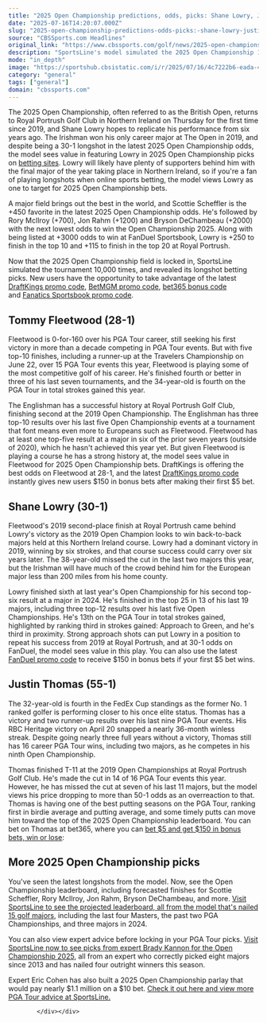 ```yaml
---
title: "2025 Open Championship predictions, odds, picks: Shane Lowry, Justin Thomas among longshots to target"
date: "2025-07-16T14:20:07.000Z"
slug: "2025-open-championship-predictions-odds-picks:-shane-lowry-justin-thomas-among-longshots-to-target"
source: "CBSSports.com Headlines"
original_link: "https://www.cbssports.com/golf/news/2025-open-championship-predictions-odds-picks-shane-lowry-justin-thomas-among-longshots-to-target/"
description: "SportsLine's model simulated the 2025 Open Championship 10,000 times and revealed its PGA Tour golf longshots"
mode: "in_depth"
image: "https://sportshub.cbsistatic.com/i/r/2025/07/16/4c7222b6-eada-4457-9773-14677d85fb48/thumbnail/1200x675/dd4f919d412d1975ca532f820933f34c/shane-lowry-imagn.jpg"
category: "general"
tags: ["general"]
domain: "cbssports.com"
---
```

<div id="readability-page-1" class="page"><div>
        
        
        
                
        
<p>The 2025 Open Championship, often referred to as the British Open, returns to Royal Portrush Golf Club in Northern Ireland on Thursday for the first time since 2019, and Shane Lowry hopes to replicate his performance from six years ago. The Irishman won his only career major at The Open in 2019, and despite being a 30-1 longshot in the latest 2025 Open Championship odds, the model sees value in featuring Lowry in 2025 Open Championship picks on&nbsp;<span><a href="https://www.cbssports.com/betting/news/best-betting-apps/" target="_blank">betting sites</a></span>. Lowry will likely have plenty of supporters behind him with the final major of the year taking place in Northern Ireland, so if you're a fan of playing longshots when online sports betting, the model views Lowry as one to target for 2025 Open Championship bets.</p><p>A major field brings out the best in the world, and Scottie Scheffler is the +450 favorite in the latest 2025 Open Championship odds. He's followed by Rory McIlroy (+700), Jon Rahm (+1200) and Bryson DeChambeau (+2000) with the next lowest odds to win the Open Championship 2025. Along with being listed at +3000 odds to win at FanDuel Sportsbook, Lowry is +250 to finish in the top 10 and +115 to finish in the top 20 at Royal Portrush.</p><p>Now that the 2025 Open Championship field is locked in, SportsLine simulated the tournament 10,000 times, and revealed its longshot betting picks. New users have the opportunity to take advantage of the latest <span><a href="https://www.cbssports.com/betting/news/draftkings-promo-code/" target="_blank">DraftKings promo code</a></span>, <span><a href="https://www.cbssports.com/betting/news/betmgm-promo-code/" target="_blank">BetMGM promo code</a></span>, <span><a href="https://www.cbssports.com/betting/news/bet365-promo-code/" target="_blank">bet365 bonus code</a></span> and&nbsp;<a href="https://www.cbssports.com/betting/news/fanatics-promo-code/">Fanatics Sportsbook promo code</a>.&nbsp;</p><h2>Tommy Fleetwood (28-1)</h2><p>Fleetwood is 0-for-160 over his PGA Tour career, still seeking his first victory in more than a decade competing in PGA Tour events. But with five top-10 finishes, including a runner-up at the Travelers Championship on June 22, over 15 PGA Tour events this year, Fleetwood is playing some of the most competitive golf of his career. He's finished fourth or better in three of his last seven tournaments, and the 34-year-old is fourth on the PGA Tour in total strokes gained this year.</p><p>The Englishman has a successful history at Royal Portrush Golf Club, finishing second at the 2019 Open Championship. The Englishman has three top-10 results over his last five Open Championship events at a tournament that font means even more to Europeans such as Fleetwood. Fleetwood has at least one top-five result at a major in six of the prior seven years (outside of 2020), which he hasn't achieved this year yet. But given Fleetwood is playing a course he has a strong history at, the model sees value in Fleetwood for 2025 Open Championship bets. DraftKings is offering the best odds on Fleetwood at 28-1, and the latest <span><a href="https://www.cbssports.com/betting/news/draftkings-promo-code/" target="_blank">DraftKings promo code</a></span> instantly gives new users $150 in bonus bets after making their first $5 bet.&nbsp;</p><h2>Shane Lowry (30-1)</h2><p>Fleetwood's 2019 second-place finish at Royal Portrush came behind Lowry's victory as the 2019 Open Champion looks to win back-to-back majors held at this Northern Ireland course. Lowry had a dominant victory in 2019, winning by six strokes, and that course success could carry over six years later. The 38-year-old missed the cut in the last two majors this year, but the Irishman will have much of the crowd behind him for the European major less than 200 miles from his home county.</p><p>Lowry finished sixth at last year's Open Championship for his second top-six result at a major in 2024. He's finished in the top 25 in 13 of his last 19 majors, including three top-12 results over his last five Open Championships. He's 13th on the PGA Tour in total strokes gained, highlighted by ranking third in strokes gained: Approach to Green, and he's third in proximity. Strong approach shots can put Lowry in a position to repeat his success from 2019 at Royal Portrush, and at 30-1 odds on FanDuel, the model sees value in this play. You can also use the latest <span><a href="https://www.cbssports.com/betting/news/fanduel-promo-code/" target="_blank">FanDuel promo code</a></span> to receive $150 in bonus bets if your first $5 bet wins.&nbsp;</p><h2>Justin Thomas (55-1)</h2><p>The 32-year-old is fourth in the FedEx Cup standings as the former No. 1 ranked golfer is performing closer to his once elite status. Thomas has a victory and two runner-up results over his last nine PGA Tour events. His RBC Heritage victory on April 20 snapped a nearly 36-month winless streak. Despite going nearly three full years without a victory, Thomas still has 16 career PGA Tour wins, including two majors, as he competes in his ninth Open Championship.</p><p>Thomas finished T-11 at the 2019 Open Championships at Royal Portrush Golf Club. He's made the cut in 14 of 16 PGA Tour events this year. However, he has missed the cut at seven of his last 11 majors, but the model views his price dropping to more than 50-1 odds as an overreaction to that. Thomas is having one of the best putting seasons on the PGA Tour, ranking first in birdie average and putting average, and some timely putts can move him toward the top of the 2025 Open Championship leaderboard. You can bet on Thomas at bet365, where you can&nbsp;<a href="https://slc.cbssports.com/clickout/visitDirectLink?st=cbs&amp;op=bet365&amp;type=sport&amp;d=https%3A%2F%2Fwww.bet365.com%2Fhub%2Faff%2Fapp-hero-banner-1%3Faffiliate%3D365_03354659&amp;clickoutElement=cbssports-single-prism&amp;pt=cbssports-single-prism&amp;sid=e11240a0-7ddb-4e48-84f7-d230a0626425--9bdf" target="_blank">bet $5 and get $150 in bonus bets, win or lose</a>:</p><h2>More 2025 Open Championship picks</h2><p>You've seen the latest longshots from the model. Now, see the Open Championship leaderboard, including forecasted finishes for Scottie Scheffler, Rory McIlroy, Jon Rahm, Bryson DeChambeau, and more.&nbsp;<a href="https://www.sportsline.com/insiders/2025-open-championship-odds-picks-proven-golf-model-reveals-projected-leaderboard-surprising-predictions/#ttag=07142025_agg_cbssports_picks_golf_pgatour_model_OpenChampionshipLongshotsFREE" target="_blank">Visit SportsLine to see the projected leaderboard, all from the model that's nailed 15 golf majors</a>, including the last four Masters, the past two PGA Championships, and three majors in 2024.</p><p>You can also view expert advice before locking in your PGA Tour picks. <a href="https://www.sportsline.com/insiders/2025-open-championship-odds-predictions-top-picks-props-longshots-and-pga-golfers-to-fade-this-week/#ttag=07142025_agg_cbssports_picks_golf_pgatour_model_OpenChampionshipLongshotsFREE" target="_blank">Visit SportsLine now to see picks from expert Brady Kannon for the Open Championship 2025</a>, all from an expert who correctly picked eight majors since 2013 and has nailed four outright winners this season. </p><p>Expert Eric Cohen has also built a 2025 Open Championship parlay that would pay nearly $1.1 million on a $10 bet. <a href="https://www.sportsline.com/insiders/pga-longshot-parlay-get-sportslines-top-pga-tour-picks-for-2025-open-championship-with-a-shot-at-a-monster-return/#ttag=07142025_agg_cbssports_picks_golf_pgatour_model_OpenChampionshipLongshotsFREE" target="_blank">Check it out here and view more PGA Tour advice at SportsLine.</a></p>


        
            </div></div>